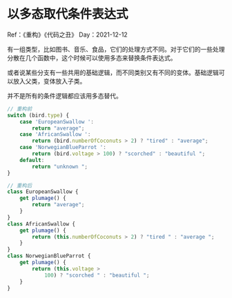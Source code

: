 # 以多态取代条件表达式

Ref：《重构》《代码之丑》
Day：2021-12-12

有一组类型，比如图书、音乐、食品，它们的处理方式不同。对于它们的一些处理分散在几个函数中，这个时候可以使用多态来替换条件表达式。

或者说某些分支有一些共用的基础逻辑，而不同类别又有不同的变体。基础逻辑可以放入父类，变体放入子类。

并不是所有的条件逻辑都应该用多态替代。

```javascript
// 重构前
switch (bird.type) {
    case 'EuropeanSwallow ':
        return "average";
    case 'AfricanSwallow ':
        return (bird.numberOfCoconuts > 2) ? "tired" : "average";
    case 'NorwegianBlueParrot ':
        return (bird.voltage > 100) ? "scorched" : "beautiful ";
    default:
        return "unknown ";
}

// 重构后
class EuropeanSwallow {
    get plumage() {
        return "average";
    }
}
class AfricanSwallow {
    get plumage() {
        return (this.numberOfCoconuts > 2) ? "tired " : "average ";
    }
}
class NorwegianBlueParrot {
    get plumage() {
        return (this.voltage >
            100) ? "scorched " : "beautiful ";
    }
}

```